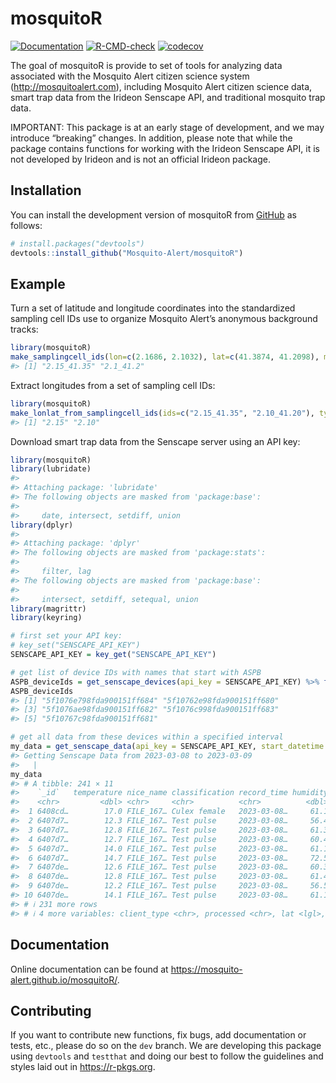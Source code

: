 
<!-- README.md is generated from README.Rmd. Please edit that file -->

# mosquitoR

<!-- badges: start -->

[![Documentation](https://img.shields.io/static/v1?label=Documentation&message=html&color=informational)](https://mosquito-alert.github.io/mosquitoR/)
[![R-CMD-check](https://github.com/Mosquito-Alert/mosquitoR/actions/workflows/R-CMD-check.yaml/badge.svg)](https://github.com/Mosquito-Alert/mosquitoR/actions/workflows/R-CMD-check.yaml)
[![codecov](https://codecov.io/gh/Mosquito-Alert/mosquitoR/graph/badge.svg?token=BXESGV8OY0)](https://codecov.io/gh/Mosquito-Alert/mosquitoR)
<!-- badges: end -->

The goal of mosquitoR is provide to set of tools for analyzing data
associated with the Mosquito Alert citizen science system
(<http://mosquitoalert.com>), including Mosquito Alert citizen science
data, smart trap data from the Irideon Senscape API, and traditional
mosquito trap data.

IMPORTANT: This package is at an early stage of development, and we may
introduce “breaking” changes. In addition, please note that while the
package contains functions for working with the Irideon Senscape API, it
is not developed by Irideon and is not an official Irideon package.

## Installation

You can install the development version of mosquitoR from
[GitHub](https://github.com/) as follows:

``` r
# install.packages("devtools")
devtools::install_github("Mosquito-Alert/mosquitoR")
```

## Example

Turn a set of latitude and longitude coordinates into the standardized
sampling cell IDs use to organize Mosquito Alert’s anonymous background
tracks:

``` r
library(mosquitoR)
make_samplingcell_ids(lon=c(2.1686, 2.1032), lat=c(41.3874, 41.2098), mask=0.05)
#> [1] "2.15_41.35" "2.1_41.2"
```

Extract longitudes from a set of sampling cell IDs:

``` r
library(mosquitoR)
make_lonlat_from_samplingcell_ids(ids=c("2.15_41.35", "2.10_41.20"), type="lon")
#> [1] "2.15" "2.10"
```

Download smart trap data from the Senscape server using an API key:

``` r
library(mosquitoR)
library(lubridate)
#> 
#> Attaching package: 'lubridate'
#> The following objects are masked from 'package:base':
#> 
#>     date, intersect, setdiff, union
library(dplyr)
#> 
#> Attaching package: 'dplyr'
#> The following objects are masked from 'package:stats':
#> 
#>     filter, lag
#> The following objects are masked from 'package:base':
#> 
#>     intersect, setdiff, setequal, union
library(magrittr)
library(keyring)

# first set your API key:
# key_set("SENSCAPE_API_KEY")
SENSCAPE_API_KEY = key_get("SENSCAPE_API_KEY")

# get list of device IDs with names that start with ASPB
ASPB_deviceIds = get_senscape_devices(api_key = SENSCAPE_API_KEY) %>% filter(startsWith(name, "ASPB")) %>% pull(`_id`)
ASPB_deviceIds
#> [1] "5f1076e798fda900151ff684" "5f10762e98fda900151ff680"
#> [3] "5f1076ae98fda900151ff682" "5f1076c998fda900151ff683"
#> [5] "5f10767c98fda900151ff681"

# get all data from these devices within a specified interval
my_data = get_senscape_data(api_key = SENSCAPE_API_KEY, start_datetime = as_datetime("2023-03-08"), end_datetime = as_datetime("2023-03-09"), deviceIds = ASPB_deviceIds)
#> Getting Senscape Data from 2023-03-08 to 2023-03-09
#>   |                                                                              |                                                                      |   0%  |                                                                              |======================================================================| 100%
my_data
#> # A tibble: 241 × 11
#>    `_id`   temperature nice_name classification record_time humidity client_name
#>    <chr>         <dbl> <chr>     <chr>          <chr>          <dbl> <chr>      
#>  1 6408cd…        17.0 FILE_167… Culex female   2023-03-08…     61.1 ASPB 3 (Pe…
#>  2 6407d7…        12.3 FILE_167… Test pulse     2023-03-08…     56.4 ASPB 2 (Ho…
#>  3 6407d7…        12.8 FILE_167… Test pulse     2023-03-08…     61.3 ASPB 3 (Pe…
#>  4 6407d7…        12.7 FILE_167… Test pulse     2023-03-08…     60.4 ASPB 1 (Sa…
#>  5 6407d7…        14.0 FILE_167… Test pulse     2023-03-08…     61.1 ASPB 5 (Zo…
#>  6 6407d7…        14.7 FILE_167… Test pulse     2023-03-08…     72.5 ASPB 4 (Le…
#>  7 6407de…        12.6 FILE_167… Test pulse     2023-03-08…     60.3 ASPB 1 (Sa…
#>  8 6407de…        12.8 FILE_167… Test pulse     2023-03-08…     61.4 ASPB 3 (Pe…
#>  9 6407de…        12.2 FILE_167… Test pulse     2023-03-08…     56.5 ASPB 2 (Ho…
#> 10 6407de…        14.1 FILE_167… Test pulse     2023-03-08…     61.1 ASPB 5 (Zo…
#> # ℹ 231 more rows
#> # ℹ 4 more variables: client_type <chr>, processed <chr>, lat <lgl>, lng <lgl>
```

## Documentation

Online documentation can be found at
<https://mosquito-alert.github.io/mosquitoR/>.

## Contributing

If you want to contribute new functions, fix bugs, add documentation or
tests, etc., please do so on the `dev` branch. We are developing this
package using `devtools` and `testthat` and doing our best to follow the
guidelines and styles laid out in <https://r-pkgs.org>.

<!-- What is special about using `README.Rmd` instead of just `README.md`? You can include R chunks like so: -->
<!-- ```{r cars} -->
<!-- summary(cars) -->
<!-- ``` -->
<!-- You'll still need to render `README.Rmd` regularly, to keep `README.md` up-to-date. `devtools::build_readme()` is handy for this. You could also use GitHub Actions to re-render `README.Rmd` every time you push. An example workflow can be found here: <https://github.com/r-lib/actions/tree/v1/examples>. -->
<!-- You can also embed plots, for example: -->
<!-- ```{r pressure, echo = FALSE} -->
<!-- plot(pressure) -->
<!-- ``` -->
<!-- In that case, don't forget to commit and push the resulting figure files, so they display on GitHub and CRAN. -->
